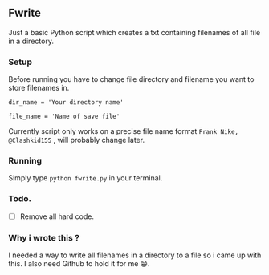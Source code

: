 ## Fwrite
Just a basic Python script which creates a txt containing filenames of all file in a directory.

### Setup
Before running you have to change file directory and filename you want to store filenames in.

```
dir_name = 'Your directory name'

file_name = 'Name of save file'
```
Currently script only works on a precise file name format `Frank Nike, @Clashkid155` , will probably change later.

### Running
Simply type `python fwrite.py` in your terminal.


### Todo.
- [ ] Remove all hard code.

### Why i wrote this ?
I needed a way to write all filenames in a directory to a file so i came up with this. I also need Github to hold it for me 😁.

